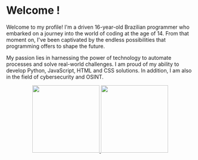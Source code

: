 <h1 > Welcome ! </h1>
<p> Welcome to my profile! I'm a driven 16-year-old Brazilian programmer who embarked on a journey into the world of coding at the age of 14. From that moment on, I've been captivated by the endless possibilities that programming offers to shape the future.

My passion lies in harnessing the power of technology to automate processes and solve real-world challenges. I am proud of my ability to develop Python, JavaScript, HTML and CSS solutions. In addition, I am also in the field of cybersecurity and OSINT.</p>
<div align="center">
  <a href="https://github.com/MiguelMorello">
  <img height="180em" src="https://github-readme-stats.vercel.app/api?username=MiguelMorello&show_icons=true&theme=radical&include_all_commits=true&count_private=true"/>
    <img height="180em" src="https://github-readme-stats.vercel.app/api/top-langs/?username=MiguelMorello&layout=compact&langs_count=7&theme=radical"/>
</div>
